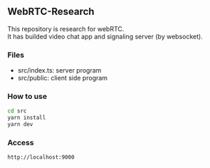 ## WebRTC-Research
This repository is research for webRTC.<br>
It has builded video chat app and signaling server (by websocket).

### Files
- src/index.ts: server program
- src/public: client side program

### How to use
```sh
cd src
yarn install
yarn dev
```
### Access
```
http://localhost:9000
```
